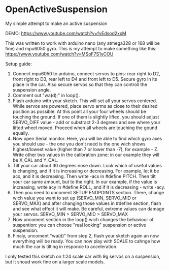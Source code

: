 # OpenActiveSuspension
My simple attempt to make an active suspension  

DEMO: https://www.youtube.com/watch?v=fvEdsod2xxM


This was written to work with arduino nano (any atmega328 or 168 will be fine) and mpu6050 gyro. 
This is my attempt to make something like this: https://www.youtube.com/watch?v=MSoF7S1yCOU

Setup guide:
1. Connect mpu6050 to arduino, connect servos to pins: rear right to D2, front right to D3, rear left to D4 and front left to D5. Secure gyro in its place in the car. Also secure servos so that they can controll the suspension angle.
2. Comment out "wa(d);" in loop().
3. Flash arduino with your sketch. This will set all your servos centered. While servos are powered, place servo arms as close to their desired position as possible. At this point all your four wheels should be touching the ground. If one of them is slightly lifted, you should adjust SERVO_DIFF value - add or substract 2-3 degrees and see where your lifted wheel moved. Proceed when all wheels are touching the gound equally. 
4. Now open Serial monitor. Here, you will be able to find which gyro axes you should use - the one you don't need is the one wich shows highest/lowest value (higher than 7 or lower than -7), for example - Z. Write other two values in the calibration zone: in our example they will be X_CAL and Y_CAL. 
5. Tilt your car about 30 degrees nose down. Look which of useful values is changing, and if it is increasing or decreasing. For example, let it be acx, and it is decreasing. Then write -acx in #define PITCH. Then tilt your car same amount, but to the right. In our example, if the value is increasing, write acy in #define ROLL, and if it is decreasing - write -acy.
6. Then you need to uncoment SETUP ENDPOINTS section. There, change wich value you want to set up (SERVO_MIN, SERVO_MID or SERVO_MAX) and after changing those values in #define section, flash and see what effect it will make. Be careful, extreme values can damage your servos. SERVO_MIN > SERVO_MID > SERVO_MAX
7. Now uncoment section in the loop() wich changes the behaviour of suspention: you can choose "real looking" suspension or active suspension.
8. Finaly, uncoment "wa(d)" from step 2, flash your sketch again an now everything will be ready. You can now play with SCALE to cahnge how much the car is tilting in responce to acceleration.

I only tested this sketch on 1:24 scale car with 9g servos on a suspension, but it shoud work fine on a larger scale models.
